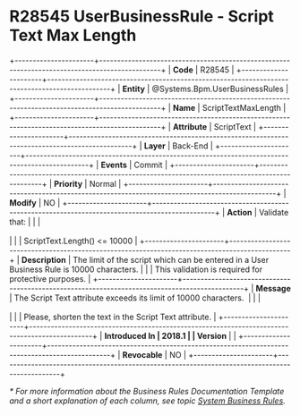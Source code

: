 ﻿---
erp.type: business-rule
erp.entity: Systems.Bpm.UserBusinessRules
---

# R28545 UserBusinessRule - Script Text Max Length
+----------------------+-----------------------------------------------------------------------------------------------+
| **Code**             | R28545                                                                                        |
+----------------------+-----------------------------------------------------------------------------------------------+
| **Entity**           | @Systems.Bpm.UserBusinessRules                                                                |
+----------------------+-----------------------------------------------------------------------------------------------+
| **Name**             | ScriptTextMaxLength                                                                           |
+----------------------+-----------------------------------------------------------------------------------------------+
| **Attribute**        | ScriptText                                                                                    |
+----------------------+-----------------------------------------------------------------------------------------------+
| **Layer**            | Back-End                                                                                      |
+----------------------+-----------------------------------------------------------------------------------------------+
| **Events**           | Commit                                                                                        |
+----------------------+-----------------------------------------------------------------------------------------------+
| **Priority**         | Normal                                                                                        |
+----------------------+-----------------------------------------------------------------------------------------------+
| **Modify**           | NO                                                                                            |
+----------------------+-----------------------------------------------------------------------------------------------+
| **Action**           | Validate that:                                                                                |
|                      | <br/><br/>                                                                                    |
|                      | ScriptText.Length() \<= 10000                                                                 |
+----------------------+-----------------------------------------------------------------------------------------------+
| **Description**      | The limit of the script which can be entered in a User Business Rule is 10000 characters.     |
|                      | This validation is required for protective purposes.                                          |
+----------------------+-----------------------------------------------------------------------------------------------+
| **Message**          | The Script Text attribute exceeds its limit of 10000 characters.                              |
|                      | <br/><br/>                                                                                    |
|                      | Please, shorten the text in the Script Text attribute.                                        |
+----------------------+-----------------------------------------------------------------------------------------------+
| **Introduced In      | 2018.1                                                                                        |
| Version**            |                                                                                               |
+----------------------+-----------------------------------------------------------------------------------------------+
| **Revocable**        | NO                                                                                            |
+----------------------+-----------------------------------------------------------------------------------------------+

*\* For more information about the Business Rules Documentation Template and a short explanation of each column, see
topic [System Business Rules](../templates/template-description-system-business-rules.md).*
